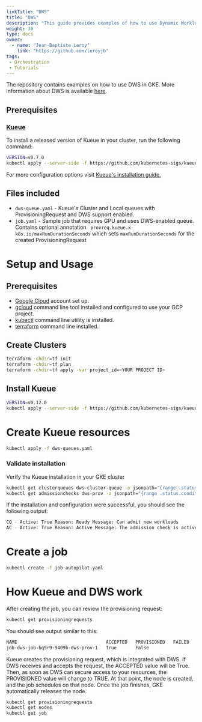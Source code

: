 ```yaml
---
linkTitle: "DWS"
title: "DWS"
description: "This guide provides examples of how to use Dynamic Workload Scheduler (DWS) within Google Kubernetes Engine (GKE), leveraging Kueue for queue management and resource provisioning. It includes sample configurations for Kueue queues with DWS support (dws-queue.yaml) and a sample job definition (job.yaml) that demonstrates how to request resources and set a maximum run duration using DWS."
weight: 30
type: docs
owner:
  - name: "Jean-Baptiste Leroy"
    link: "https://github.com/leroyjb"
tags:
 - Orchestration
 - Tutorials
---
```

The repository contains examples on how to use DWS in GKE. More information about DWS is
available [here](https://cloud.google.com/kubernetes-engine/docs/how-to/provisioningrequest).

## Prerequisites

### [Kueue](https://kueue.sigs.k8s.io/)
To install a released version of Kueue in your cluster, run the following command:

```sh
VERSION=v0.7.0
kubectl apply --server-side -f https://github.com/kubernetes-sigs/kueue/releases/download/$VERSION/manifests.yaml
```

For more configuration options visit [Kueue's installation guide.](https://kueue.sigs.k8s.io/docs/installation/)

## Files included

* `dws-queue.yaml` - Kueue's Cluster and Local queues with ProvisioningRequest and DWS support enabled.
* `job.yaml` - Sample job that requires GPU and uses DWS-enabled queue. Contains optional annotation ` provreq.kueue.x-k8s.io/maxRunDurationSeconds` which sets `maxRunDurationSeconds` for the created ProvisioningRequest


# Setup and Usage

## Prerequisites
- [Google Cloud](https://cloud.google.com/) account set up.
- [gcloud](https://pypi.org/project/gcloud/) command line tool installed and configured to use your GCP project.
- [kubectl](https://kubernetes.io/docs/tasks/tools/) command line utility is installed.
- [terraform](https://developer.hashicorp.com/terraform/install) command line installed.

## Create Clusters

```bash
terraform -chdir=tf init
terraform -chdir=tf plan
terraform -chdir=tf apply -var project_id=<YOUR PROJECT ID>
```

## Install Kueue


```bash
VERSION=v0.12.0
kubectl apply --server-side -f https://github.com/kubernetes-sigs/kueue/releases/download/$VERSION/manifests.yaml
```

# Create Kueue resources

```bash
kubectl apply -f dws-queues.yaml 
```

### Validate installation

Verify the Kueue installation in your GKE cluster

```bash
kubectl get clusterqueues dws-cluster-queue -o jsonpath="{range .status.conditions[?(@.type == \"Active\")]}CQ - Active: {@.status} Reason: {@.reason} Message: {@.message}{'\n'}{end}"
kubectl get admissionchecks dws-prov -o jsonpath="{range .status.conditions[?(@.type == \"Active\")]}AC - Active: {@.status} Reason: {@.reason} Message: {@.message}{'\n'}{end}"

```

If the installation and configuration were successful, you should see the following output:

```bash
CQ - Active: True Reason: Ready Message: Can admit new workloads
AC - Active: True Reason: Active Message: The admission check is active
```

# Create a job

```bash
kubectl create -f job-autopilot.yaml
```

# How Kueue and DWS work

After creating the job, you can review the provisioning request:

```bash
kubectl get provisioningrequests
```

You should see output similar to this:

```bash
NAME                                 ACCEPTED   PROVISIONED   FAILED   AGE
job-dws-job-bq9r9-9409b-dws-prov-1   True       False                   158m
```

Kueue creates the provisioning request, which is integrated with DWS. If DWS receives and accepts the request, the ACCEPTED value will be True. Then, as soon as DWS can secure access to your resources, the PROVISIONED value will change to TRUE. At that point, the node is created, and the job schedules on that node. Once the job finishes, GKE automatically releases the node.


```bash
kubectl get provisioningrequests
kubectl get nodes
kubectl get job
```